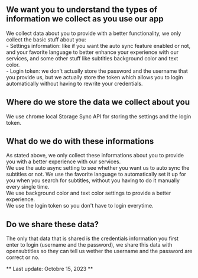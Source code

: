 ## We want you to understand the types of information we collect as you use our app
We collect data about you to provide with a better functionality, we only collect the basic stuff about you:  
    - Settings information: like if you want the auto sync feature enabled or not, and your favorite language to better enhance your experience with our services, and some other stuff like subtitles background color and text color.  
    - Login token: we don't actually store the password and the username that you provide us, but we actually store the token which allows you to login automatically without having to rewrite your credentials.

## Where do we store the data we collect about you
We use chrome local Storage Sync API for storing the settings and the login token.  

## What do we do with these informations  

As stated above, we only collect these informations about you to provide you with a better experience with our services.  
We use the auto async setting to see whether you want us to auto sync the subtitles or not.
We use the favorite language to automatically set it up for you when you search for subtitles, without you having to do it manually every single time.  
We use background color and text color settings to provide a better experience.  
We use the login token so you don't have to login everytime.  

## Do we share these data?

The only that data that is shared is the credentials information you first enter to login (username and the password), we share this data with opensubtitles so they can tell us wether the username and the password are correct or no.

** Last update: Octobre 15, 2023 **